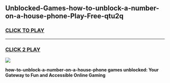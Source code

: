 
## Unblocked-Games-how-to-unblock-a-number-on-a-house-phone-Play-Free-qtu2q
<h3>
<a href="https://premium76.site?title=how-to-unblock-a-number-on-a-house-phone&ref=12A">CLICK TO PLAY</a></h3>
<hr>

<h3>
<a href="https://premium76.site?title=how-to-unblock-a-number-on-a-house-phone&ref=12A">CLICK 2 PLAY</a>
  
</h3>

<a href="https://premium76.site?title=how-to-unblock-a-number-on-a-house-phone&ref=12A"><img src="https://clearcache.store/games.png"></a>


**how-to-unblock-a-number-on-a-house-phone games unblocked: Your Gateway to Fun and Accessible Online Gaming**
